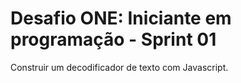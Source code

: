 # Desafio ONE: Iniciante em programação - Sprint 01
Construir um decodificador de texto com Javascript.